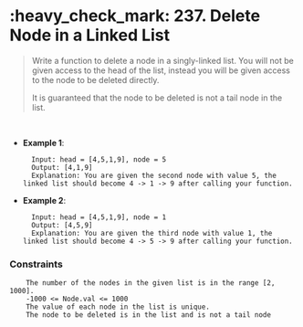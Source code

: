 <h1>:heavy_check_mark: 237. Delete Node in a Linked List</h1>
<blockquote>Write a function to delete a node in a singly-linked list. You will not be given access to the head of the list, instead you will be given access to the node to be deleted directly.

It is guaranteed that the node to be deleted is not a tail node in the list.</blockquote><br>

* **Example 1**:<br>

        Input: head = [4,5,1,9], node = 5
        Output: [4,1,9]
        Explanation: You are given the second node with value 5, the linked list should become 4 -> 1 -> 9 after calling your function.
      
* **Example 2**:<br>

        Input: head = [4,5,1,9], node = 1
        Output: [4,5,9]
        Explanation: You are given the third node with value 1, the linked list should become 4 -> 5 -> 9 after calling your function.


### **Constraints**

        The number of the nodes in the given list is in the range [2, 1000].
        -1000 <= Node.val <= 1000
        The value of each node in the list is unique.
        The node to be deleted is in the list and is not a tail node
